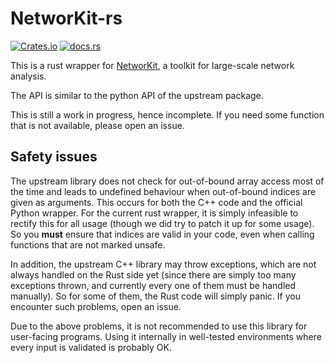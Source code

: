 # NetworKit-rs

[![Crates.io](https://img.shields.io/crates/v/networkit-rs)](https://crates.io/crates/networkit-rs)
[![docs.rs](https://img.shields.io/docsrs/networkit-rs)](https://docs.rs/networkit-rs)


This is a rust wrapper for [NetworKit](https://networkit.github.io/), a toolkit for large-scale network analysis.

The API is similar to the python API of the upstream package.

This is still a work in progress, hence incomplete. If you need some function that is not available, please open an issue.

## Safety issues

The upstream library does not check for out-of-bound array access most of the time and leads to undefined behaviour when out-of-bound indices are given as arguments. This occurs for both the C++ code and the official Python wrapper. For the current rust wrapper, it is simply infeasible to rectify this for all usage (though we did try to patch it up for some usage). So you **must** ensure that indices are valid in your code, even when calling functions that are not marked unsafe.

In addition, the upstream C++ library may throw exceptions, which are not always handled on the Rust side yet (since there are simply too many exceptions thrown, and currently every one of them must be handled manually). So for some of them, the Rust code will simply panic. If you encounter such problems, open an issue.

Due to the above problems, it is not recommended to use this library for user-facing programs. Using it internally in well-tested environments where every input is validated is probably OK.